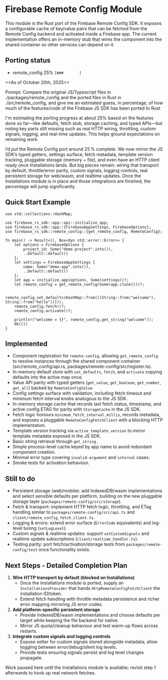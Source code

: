 # Firebase Remote Config Module

This module is the Rust port of the Firebase Remote Config SDK. It exposes a configurable cache of key/value pairs that
can be fetched from the Remote Config backend and activated inside a Firebase app. The current implementation offers an
in-memory stub that wires the component into the shared container so other services can depend on it.

## Porting status

- remote_config 25% `[###       ]`

==As of October 20th, 2025==

Prompt: Compare the original JS/Typescript files in ./packages/remote_config and the ported files in Rust in ./src/remote_config, and give me an estimated guess, in percentage, of how much of the features/code of the Firebase JS SDK has been ported to Rust

I'm estimating the porting progress at about 25% based on the features done so far—like defaults, fetch stub, storage caching, and typed APIs—but noting key parts still missing such as real HTTP wiring, throttling, custom signals, logging, and real-time updates. This helps ground expectations on remaining work.

I’d put the Remote Config port around 25 % complete. We now mirror the JS SDK’s typed getters, settings surface, fetch metadata, template version tracking, pluggable storage (memory + file), and even have an HTTP client ready once Installations lands. But big pieces remain: wiring that transport by default, throttle/error parity, custom signals, logging controls, real persistent storage for web/wasm, and realtime updates. Once the Installations module is in place and those integrations are finished, the percentage will jump significantly.

## Quick Start Example

```rust,no_run
use std::collections::HashMap;

use firebase_rs_sdk::app::api::initialize_app;
use firebase_rs_sdk::app::{FirebaseAppSettings, FirebaseOptions};
use firebase_rs_sdk::remote_config::{get_remote_config, RemoteConfig};

fn main() -> Result<(), Box<dyn std::error::Error>> {
    let options = FirebaseOptions {
        project_id: Some("demo-project".into()),
        ..Default::default()
    };
    let settings = FirebaseAppSettings {
        name: Some("demo-app".into()),
        ..Default::default()
    };
    let app = initialize_app(options, Some(settings))?;
    let remote_config = get_remote_config(Some(app.clone()))?;

    remote_config.set_defaults(HashMap::from([(String::from("welcome"), String::from("hello"))]));
    remote_config.fetch()?;
    remote_config.activate()?;

    println!("welcome = {}", remote_config.get_string("welcome"));
    Ok(())
}
```

## Implemented

- Component registration for `remote-config`, allowing `get_remote_config` to resolve instances through the shared
  component container (src/remote_config/api.rs, packages/remote-config/src/register.ts).
- In-memory default store with `set_defaults`, `fetch`, and `activate` copying defaults into the active map once.
- Value API parity with typed getters (`get_value`, `get_boolean`, `get_number`, `get_all`) backed by
  `RemoteConfigValue`.
- Config settings surface with validation, including fetch timeout and minimum fetch interval knobs analogous to the JS SDK.
- In-memory storage cache that records last fetch status, timestamp, and active config ETAG for parity with
  `StorageCache` in the JS SDK.
- Fetch logic honours `minimum_fetch_interval_millis`, records metadata, and exposes a pluggable
  `RemoteConfigFetchClient` with a blocking HTTP implementation.
- Template version tracking via `active_template_version` to mirror template metadata exposed in the JS SDK.
- Basic string retrieval through `get_string`.
- Simple process-level cache keyed by app name to avoid redundant component creation.
- Minimal error type covering `invalid-argument` and `internal` cases.
- Smoke tests for activation behaviour.

## Still to do

- Persistent storage (web/mobile): add IndexedDB/wasm implementations and select sensible defaults per platform,
  building on the new pluggable storage layer (`packages/remote-config/src/storage`).
- Fetch & transport: implement HTTP fetch logic, throttling, and ETag handling similar to
  `packages/remote-config/src/api.ts` and `client/remote_config_fetch_client.ts`.
- Logging & errors: extend error surface (`ErrorCode` equivalents) and log-level tuning (`setLogLevel`).
- Custom signals & realtime updates: support `setCustomSignals` and realtime update subscriptions (`client/realtime_handler.ts`).
- Testing parity: port fetch/activation/storage tests from `packages/remote-config/test` once functionality exists.

## Next Steps - Detailed Completion Plan

1. **Wire HTTP transport by default (blocked on Installations)**
   - Once the Installations module is ported, supply an `InstallationsProvider` that hands `HttpRemoteConfigFetchClient` the installation ID/token.
   - Extend fetch handling with throttle metadata persistence and richer error mapping mirroring JS error codes.
2. **Add platform-specific persistent storage**
   - Provide IndexedDB/wasm implementations and choose defaults per target while keeping the file backend for native.
   - Mirror JS quota/cleanup behaviour and test warm-up flows across restarts.
3. **Integrate custom signals and logging controls**
   - Expose setter for custom signals stored alongside metadata; allow toggling between error/debug/silent log levels.
   - Provide tests ensuring signals persist and log level changes propagate.

Work paused here until the Installations module is available; revisit step 1 afterwards to hook up real network fetches.
